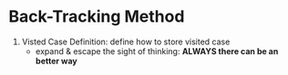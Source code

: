 # Back-Tracking Method

1. Visted Case Definition: define how to store visited case
    * expand & escape the sight of thinking: **ALWAYS there can be an better way** 